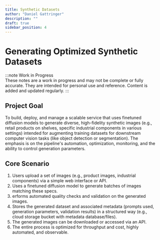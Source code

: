 ```yaml
---
title: Synthetic Datasets
author: "Daniel Gattringer"
description: ""
draft: true
sidebar_position: 4
---
```


# Generating Optimized Synthetic Datasets

:::note
Work in Progress  
These notes are a work in progress and may not be complete or fully accurate. They are intended for personal use and reference.
Content is added and updated regularly.
:::

## Project Goal

To build, deploy, and manage a scalable service that uses finetuned diffusion models to generate diverse, high-fidelity synthetic images (e.g., retail products on shelves, specific industrial components in various settings) intended for augmenting training datasets for downstream computer vision tasks (like object detection or segmentation). The emphasis is on the pipeline's automation, optimization, monitoring, and the ability to control generation parameters.

## Core Scenario

1. Users upload a set of images (e.g., product images, industrial components) via a simple web interface or API.
2. Uses a finetuned diffusion model to generate batches of images matching these specs.
3. erforms automated quality checks and validation on the generated images.
4. Stores the generated dataset and associated metadata (prompts used, generation parameters, validation results) in a structured way (e.g., cloud storage bucket with metadata database/files).
5. The generated images can be downloaded or accessed via an API.
6. The entire process is optimized for throughput and cost, highly automated, and observable.
